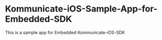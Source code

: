 # Kommunicate-iOS-Sample-App-for-Embedded-SDK
This is a sample app for Embedded Kommunicate-iOS-SDK
